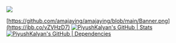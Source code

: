 <img src="https://i.ibb.co/0hmcJQg/gihtub-header-piyush-kalyan.png">

[https://github.com/amajaying/amajaying/blob/main/Banner.png](https://ibb.co/vZVHzD7)
[![PiyushKalyan's GitHub | Stats](https://stats.quine.sh/PiyushKalyan/github?theme=dark)](https://quine.sh?utm_source=widgets&utm_campaign=PiyushKalyan)
[![PiyushKalyan's GitHub | Dependencies](https://stats.quine.sh/PiyushKalyan/dependencies?theme=dark)](https://quine.sh?utm_source=widgets&utm_campaign=PiyushKalyan) 
